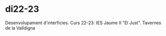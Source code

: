 # di22-23
Desenvolupament d'interfícies. Curs 22-23. IES Jaume II "El Just". Tavernes de la Valldigna
